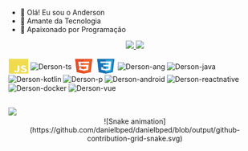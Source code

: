 - 👋 Olá! Eu sou o Anderson
- 👀 Amante da Tecnologia
- 🌱 Apaixonado por Programação

<div align="center">
  <a href="https://github.com/DersonSilva">
    <img height="150em" src="https://github-readme-stats.vercel.app/api?username=DersonSilva&count_private=true&include_all_commits=true&show_icons=true&theme=dracula&hide_border=false&show_owner=true"/>
    <img height="150em" src="https://github-readme-stats.vercel.app/api/top-langs/?username=DersonSilva&theme=dracula&hide_border=false&layout=compact"/>
  </a>
</div>

<div style="display: inline_block"><br>
  <img align="center" alt="Derson-Js" height="30" width="40" src="https://raw.githubusercontent.com/devicons/devicon/master/icons/javascript/javascript-plain.svg">
  <img align="center" alt="Derson-ts" height="30" width="40" src="https://cdn.jsdelivr.net/gh/devicons/devicon/icons/typescript/typescript-original.svg">
  <img align="center" alt="Derson-HTML" height="30" width="40" src="https://raw.githubusercontent.com/devicons/devicon/master/icons/html5/html5-original.svg">
  <img align="center" alt="Derson-CSS" height="30" width="40" src="https://raw.githubusercontent.com/devicons/devicon/master/icons/css3/css3-original.svg">
  <img align="center" alt="Derson-ang" height="30" width="40" src="https://cdn.jsdelivr.net/gh/devicons/devicon/icons/angularjs/angularjs-original.svg">
  <img align="center" alt="Derson-java" height="50" width="50" src="https://cdn.jsdelivr.net/gh/devicons/devicon/icons/java/java-original-wordmark.svg">
  <img align="center" alt="Derson-kotlin" height="60" width="60" src="https://cdn.jsdelivr.net/gh/devicons/devicon/icons/kotlin/kotlin-original-wordmark.svg">
  <img align="center" alt="Derson-p" height="40" width="40" src="https://cdn.jsdelivr.net/gh/devicons/devicon/icons/postgresql/postgresql-original-wordmark.svg">
  <img align="center" alt="Derson-android" height="40" width="40" src="https://cdn.jsdelivr.net/gh/devicons/devicon/icons/android/android-original-wordmark.svg">
  <img align="center" alt="Derson-reactnative" height="40" width="40" src="https://cdn.jsdelivr.net/gh/devicons/devicon/icons/react/react-original.svg">
  <img align="center" alt="Derson-docker" height="50" width="50" src="https://cdn.jsdelivr.net/gh/devicons/devicon/icons/docker/docker-original-wordmark.svg">
  <img align="center" alt="Derson-vue" height="40" width="40" src="https://cdn.jsdelivr.net/gh/devicons/devicon/icons/vuejs/vuejs-original.svg">
</div>

##

<div> 
  <a href="https://www.linkedin.com/in/anderson-pereira-da-silva-718119239/" target="_blank">
    <img src="https://img.shields.io/badge/-LinkedIn-%230077B5?style=for-the-badge&logo=linkedin&logoColor=white">
  </a> 
</div>

<div align="center">
  ![Snake animation](https://github.com/danielbped/danielbped/blob/output/github-contribution-grid-snake.svg)
</div>
